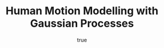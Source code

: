 ---
abstract: ''
author:
- family: Lawrence
  given: Neil D.
  gscholar: r3SJcvoAAAAJ
  institute: University of Sheffield
  twitter: lawrennd
  url: http://inverseprobability.com
categories:
- Lawrence-newton08
day: '07'
errata: []
extras: []
group: pascal
key: Lawrence-newton08
layout: talk
linkpdf: ftp://ftp.dcs.shef.ac.uk/home/neil/gplvm_newton.pdf
month: 2
published: 2008-02-07
section: pre
title: Human Motion Modelling with <span>G</span>aussian Processes
venue: Netwon Institute, Cambridge, U.K.
year: '2008'
---